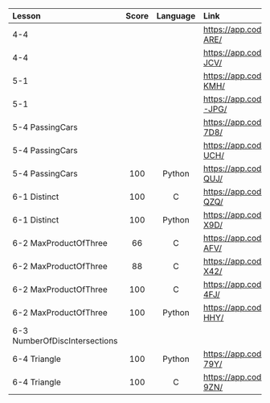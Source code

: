 | Lesson | Score | Language | Link |
|:-----|:---------------:|:---------------:|:------|
| 4-4 ||| https://app.codility.com/demo/results/trainingB5J6BA-ARE/ |
| 4-4 ||| https://app.codility.com/demo/results/training6VUB5C-JCV/ |
| 5-1 ||| https://app.codility.com/demo/results/trainingAGT2EY-KMH/ |
| 5-1 ||| https://app.codility.com/demo/results/trainingA9HMCM-JPG/ |
| 5-4 PassingCars ||| https://app.codility.com/demo/results/trainingH8FNYN-7D8/ |
| 5-4 PassingCars ||| https://app.codility.com/demo/results/training9NDQTC-UCH/ |
| 5-4 PassingCars |100|Python| https://app.codility.com/demo/results/trainingK6GP9H-QUJ/ |
| 6-1 Distinct |100|C| https://app.codility.com/demo/results/trainingPNPVVA-QZQ/ |
| 6-1 Distinct |100|Python| https://app.codility.com/demo/results/trainingKXDDPT-X9D/ |
| 6-2 MaxProductOfThree |66|C| https://app.codility.com/demo/results/trainingEFZFRK-AFV/ |
| 6-2 MaxProductOfThree |88|C| https://app.codility.com/demo/results/trainingKPE89R-X42/ |
| 6-2 MaxProductOfThree |100|C| https://app.codility.com/demo/results/trainingDPGMF7-4FJ/ |
| 6-2 MaxProductOfThree |100|Python| https://app.codility.com/demo/results/trainingYW3K3A-HHY/ |
| 6-3 NumberOfDiscIntersections ||||
| 6-4 Triangle |100|Python| https://app.codility.com/demo/results/trainingCM9TKJ-79Y/ |
| 6-4 Triangle |100|C| https://app.codility.com/demo/results/trainingSBW5Q6-9ZN/ |
